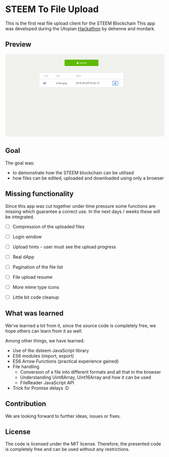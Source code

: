 STEEM To File Upload
======

This is the first real file upload client for the STEEM Blockchain
This app was developed during the Utopian [Hackathon](https://steemit.com/fundition-ffdnxgdga/@steemstem/utopian-hackathon-revealing-date-topic-prizes-and-more-details-on-the-first-utopian-io-community-hackathon) by dehenne and mordark.

Preview
------

![Preview](images/steemToFileUpload-Preview.png)


Goal
------

The goal was:

- to demonstrate how the STEEM blockchain can be utilised
- how files can be edited, uploaded and downloaded using only a browser


Missing functionality
------

Since this app was cut together under time pressure some functions are missing 
which guarantee a correct use. In the next days / weeks these will be integrated.

- [ ] Compression of the uploaded files
- [ ] Login window
- [ ] Upload hints - user must see the upload progress
- [ ] Real dApp
- [ ] Pagination of the file list
- [ ] File upload resume
- [ ] More mime type icons
- [ ] Little bit code cleanup


What was learned
------

We've learned a lot from it, since the source code is completely free, 
we hope others can learn from it as well.

Among other things, we have learned:

- Use of the dsteem JavaScript library
- ES6 modules (import, export)
- ES6 Arrow Functions (practical experience gained)
- File handling
    - Conversion of a file into different formats and all that in the browser
    - Understanding Uint8Array, Uint16Array and how it can be used
    - FileReader JavaScript API
- Trick for Promise delays :D


Contribution
------

We are looking forward to further ideas, issues or fixes.


License
------

The code is licensed under the MIT license.
Therefore, the presented code is completely free and can be used without any restrictions.
